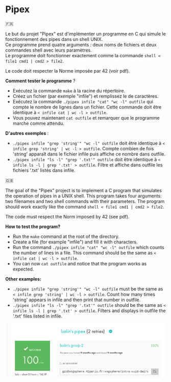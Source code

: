 # Pipex

🇫🇷

Le but du projet "Pipex" est d'implémenter un programme en C qui simule le fonctionnement des pipes dans un shell UNIX.  
Ce programme prend quatre arguments : deux noms de fichiers et deux commandes shell avec leurs paramètres.  
Le programme doit fonctionner exactement comme la commande `shell < file1 cmd1 | cmd2 > file2`.

Le code doit respecter la Norme imposée par 42 (voir pdf).

__Comment tester le programme__ ?

* Exécutez la commande `make` à la racine du répertoire.
* Créez un fichier (par exemple "infile") et remplissez le de caractères.
* Exécutez la commande `./pipex infile "cat" "wc -l" outfile` qui compte le nombre de lignes dans un fichier. Cette commande doit être identique à `< infile cat | wc -l > outfile`.
* Vous pouvez maintenant `cat outfile` et remarquer que le programme marche comme attendu.
  
__D'autres exemples__ :

* `./pipex infile "grep 'string'" "wc -l" outfile` doit être identique à `< infile grep 'string' | wc -l > outfile`. Compte combien de fois 'string' apparaît dans le fichier infile puis affiche ce nombre dans outfile.
* `./pipex infile "ls -l" "grep '.txt'" outfile` doit être identique à `< infile ls -l | grep '.txt' > outfile`. Filtre et affiche dans outfile les fichiers '.txt' listés dans infile.

🇬🇧

The goal of the "Pipex" project is to implement a C program that simulates the operation of pipes in a UNIX shell.
This program takes four arguments: two filenames and two shell commands with their parameters.
The program should work exactly like the command `shell < file1 cmd1 | cmd2 > file2`.

The code must respect the Norm imposed by 42 (see pdf).

__How to test the program?__

* Run the `make` command at the root of the directory.
* Create a file (for example "infile") and fill it with characters.
* Run the command `./pipex infile "cat" "wc -l" outfile` which counts the number of lines in a file. This command should be the same as `< infile cat | wc -l > outfile`.
* You can now `cat outfile` and notice that the program works as expected.

__Other examples:__

* `./pipex infile "grep 'string'" "wc -l" outfile` must be the same as `< infile grep 'string' | wc -l > outfile`. Count how many times 'string' appears in infile and then print that number in outfile.
* `./pipex infile "ls -l" "grep '.txt'" outfile` should be the same as `< infile ls -l | grep '.txt' > outfile`. Filters and displays in outfile the '.txt' files listed in infile.

![Rating](rating.png)
